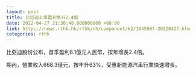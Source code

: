 ```yaml
---
layout: post
title: 比亞迪上季盈利急升2.4倍
date: 2022-04-27 21:30:48.000000000 +08:00
link: https://news.rthk.hk/rthk/ch/component/k2/1645987-20220427.htm
categories: rthk
---
```


比亞迪股份公布，首季盈利8.1億元人民幣，按年增長2.4倍。

期內，營業收入668.3億元，按年升63%，受惠新能源汽車行業快速增長。
